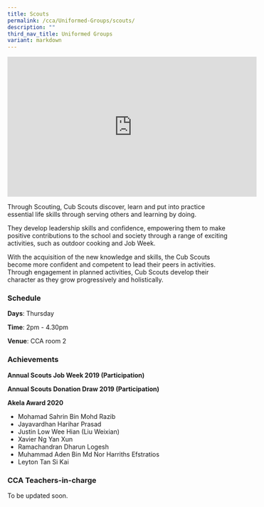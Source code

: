 ```yaml
---
title: Scouts
permalink: /cca/Uniformed-Groups/scouts/
description: ""
third_nav_title: Uniformed Groups
variant: markdown
---
```

<center><iframe width="560" height="315" src="https://www.youtube.com/embed/HDblGqQjZyM" title="Scouts" frameborder="0" allow="accelerometer; autoplay; clipboard-write; encrypted-media; gyroscope; picture-in-picture" allowfullscreen=""></iframe></center>

Through Scouting, Cub Scouts discover, learn and put into practice essential life skills through serving others and learning by doing.

They develop leadership skills and confidence, empowering them to make positive contributions to the school and society through a range of exciting activities, such as outdoor cooking and Job Week.

With the acquisition of the new knowledge and skills, the Cub Scouts become more confident and competent to lead their peers in activities. Through engagement in planned activities, Cub Scouts develop their character as they grow progressively and holistically.

  

### Schedule
**Days**: Thursday

**Time**: 2pm - 4.30pm

**Venue**: CCA room 2

  

### Achievements

**Annual Scouts Job Week 2019 (Participation)**

**Annual Scouts Donation Draw 2019 (Participation)**

**Akela Award 2020**
*   Mohamad Sahrin Bin Mohd Razib
*   Jayavardhan Harihar Prasad
*   Justin Low Wee Hian (Liu Weixian)
*   Xavier Ng Yan Xun
*   Ramachandran Dharun Logesh
*   Muhammad Aden Bin Md Nor Harriths Efstratios
*   Leyton Tan Si Kai

  

### CCA Teachers-in-charge

To be updated soon.